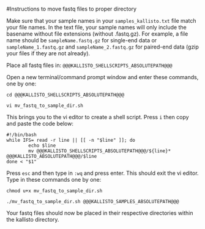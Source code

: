 #Instructions to move fastq files to proper directory

Make sure that your sample names in your `samples_kallisto.txt` file match your file names.
In the text file, your sample names will only include the basename without file extensions (without .fastq.gz). For example, a file name should be `sampleName.fastq.gz` for single-end data or `sampleName_1.fastq.gz` and `sampleName_2.fastq.gz` for paired-end data (gzip your files if they are not already).

Place all fastq files in: 
`@@@KALLISTO_SHELLSCRIPTS_ABSOLUTEPATH@@@`

Open a new terminal/command prompt window and enter these commands, one by one:

	cd @@@KALLISTO_SHELLSCRIPTS_ABSOLUTEPATH@@@
	
	vi mv_fastq_to_sample_dir.sh

This brings you to the vi editor to create a shell script. Press `i` then copy and paste the code below:

	#!/bin/bash
	while IFS= read -r line || [[ -n "$line" ]]; do
	        echo $line
	        mv @@@KALLISTO_SHELLSCRIPTS_ABSOLUTEPATH@@@/${line}* @@@KALLISTO_ABSOLUTEPATH@@@/$line
	done < "$1"

Press `esc` and then type in `:wq` and press enter. 
This should exit the vi editor. Type in these commands one by one:

	chmod u+x mv_fastq_to_sample_dir.sh
	
	./mv_fastq_to_sample_dir.sh @@@KALLISTO_SAMPLES_ABSOLUTEPATH@@@

Your fastq files should now be placed in their respective directories within the kallisto directory.

